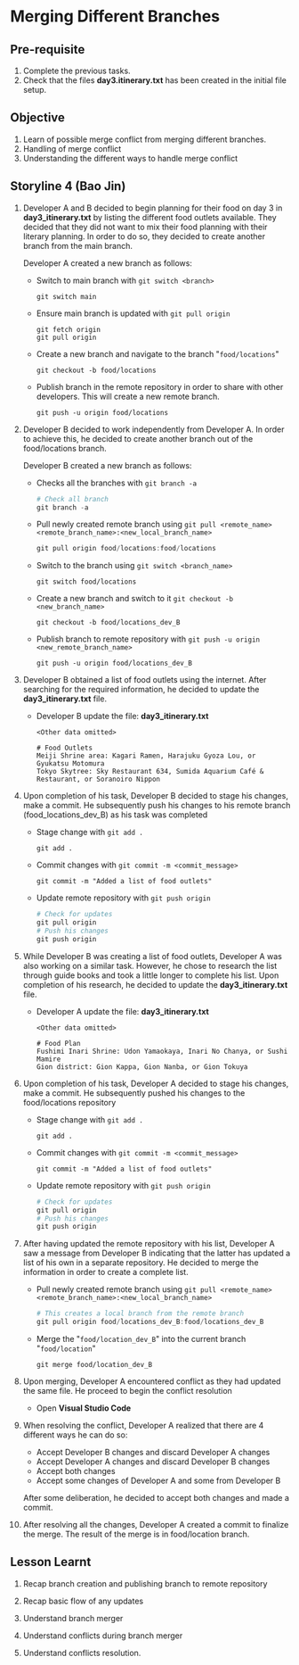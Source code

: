 # Merging Different Branches

## Pre-requisite
1. Complete the previous tasks.
2. Check that the files **day3.itinerary.txt** has been created in the initial file setup.

## Objective
1. Learn of possible merge conflict from merging different branches.
2. Handling of merge conflict
3. Understanding the different ways to handle merge conflict

## Storyline 4 (Bao Jin)
1. Developer A and B decided to begin planning for their food on day 3 in **day3_itinerary.txt** by listing the different food outlets available. They decided that they did not want to mix their food planning with their literary planning. In order to do so, they decided to create another branch from the main branch.

    Developer A created a new branch as follows:
    - Switch to main branch with `git switch <branch>`
        ```
        git switch main
        ```
    - Ensure main branch is updated with `git pull origin`
        ```
        git fetch origin
        git pull origin
        ```
    - Create a new branch and navigate to the branch "`food/locations`"
        ```
        git checkout -b food/locations
        ```
    - Publish branch in the remote repository in order to share with other developers. This will create a new remote branch.
        ```
        git push -u origin food/locations
        ```

2. Developer B decided to work independently from Developer A. In order to achieve this, he decided to create another branch out of the food/locations branch.

    Developer B created a new branch as follows:
    - Checks all the branches with `git branch -a`
        ```ps1
        # Check all branch
        git branch -a
        ```
    - Pull newly created remote branch using `git pull <remote_name>  <remote_branch_name>:<new_local_branch_name>`
        ```ps1
        git pull origin food/locations:food/locations
        ```
    - Switch to the branch using `git switch <branch_name>`
        ```
        git switch food/locations
        ```
    - Create a new branch and switch to it `git checkout -b <new_branch_name>`
        ```
        git checkout -b food/locations_dev_B
        ```
    - Publish branch to remote repository with `git push -u origin <new_remote_branch_name>`
        ```
        git push -u origin food/locations_dev_B
        ```

3. Developer B obtained a list of food outlets using the internet. After searching for the required information, he decided to update the **day3_itinerary.txt** file.

    - Developer B update the file: **day3_itinerary.txt**
        ```
        <Other data omitted> 

        # Food Outlets
        Meiji Shrine area: Kagari Ramen, Harajuku Gyoza Lou, or Gyukatsu Motomura
        Tokyo Skytree: Sky Restaurant 634, Sumida Aquarium Café & Restaurant, or Soranoiro Nippon            
        ```

4. Upon completion of his task, Developer B decided to stage his changes, make a commit. He subsequently push his changes to his remote branch (food_locations_dev_B) as his task was completed

    - Stage change with `git add .`
        ```
        git add .
        ```
    - Commit changes with `git commit -m <commit_message>`
        ```
        git commit -m "Added a list of food outlets"
        ```
    - Update remote repository with `git push origin`
        ```ps1
        # Check for updates
        git pull origin
        # Push his changes
        git push origin
        ```

5. While Developer B was creating a list of food outlets, Developer A was also working on a similar task. However, he chose to research the list through guide books and took a little longer to complete his list. Upon completion of his research, he decided to update the **day3_itinerary.txt** file.

    - Developer A update the file: **day3_itinerary.txt**
        ```
        <Other data omitted> 

        # Food Plan
        Fushimi Inari Shrine: Udon Yamaokaya, Inari No Chanya, or Sushi Mamire
        Gion district: Gion Kappa, Gion Nanba, or Gion Tokuya 
        ```

6. Upon completion of his task, Developer A decided to stage his changes, make a commit. He subsequently pushed his changes to the food/locations repository

    - Stage change with `git add .`
        ```
        git add .
        ```
    - Commit changes with `git commit -m <commit_message>`
        ```
        git commit -m "Added a list of food outlets"
        ```
    - Update remote repository with `git push origin`
        ```ps1
        # Check for updates
        git pull origin
        # Push his changes
        git push origin
        ```

7. After having updated the remote repository with his list, Developer A saw a message from Developer B indicating that the latter has updated a list of his own in a separate repository. He decided to merge the information in order to create a complete list.

    - Pull newly created remote branch using `git pull <remote_name>  <remote_branch_name>:<new_local_branch_name>`
        ```ps1
        # This creates a local branch from the remote branch
        git pull origin food/locations_dev_B:food/locations_dev_B
        ```
    - Merge the "`food/location_dev_B`" into the current branch "`food/location`"
        ```
        git merge food/location_dev_B
        ```

8. Upon merging, Developer A encountered conflict as they had updated the same file. He proceed to begin the conflict resolution 
    - Open **Visual Studio Code**


9. When resolving the conflict, Developer A realized that there are 4 different ways he can do so:
    - Accept Developer B changes and discard Developer A changes
    - Accept Developer A changes and discard Developer B changes
    - Accept both changes
    - Accept some changes of Developer A and some from Developer B

    After some deliberation, he decided to accept both changes and made a commit.

10. After resolving all the changes, Developer A created a commit to finalize the merge. The result of the merge is in food/location branch.


## Lesson Learnt
1. Recap branch creation and publishing branch to remote repository

2. Recap basic flow of any updates

3. Understand branch merger

4. Understand conflicts during branch merger

5. Understand conflicts resolution.